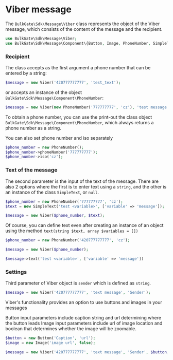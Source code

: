 Viber message
================

The `BulkGate\Sdk\Message\Viber` class represents the object of the Viber message, which consists of the content of the message and the recipient.

```php
use BulkGate\Sdk\Message\Viber;
use BulkGate\Sdk\Message\Component\{Button, Image, PhoneNumber, SimpleText}
```

### Recipient

The class accepts as the first argument a phone number that can be entered by a string:

```php
$message = new Viber('420777777777', 'test_text');
```

or accepts an instance of the object `BulkGate\Sdk\Message\Component\PhoneNumber`:

```php
$message = new Viber(new PhoneNumber('777777777', 'cz'), 'test message');
```

To obtain a phone number, you can use the print-out the class object `BulkGate\Sdk\Message\Component\PhoneNumber`, which always returns a phone number as a string.

You can also set phone number and iso separately

```php
$phone_number = new PhoneNumber();
$phone_number->phoneNumber('777777777');
$phone_number->iso('cz');       
```

### Text of the message

The second parameter is the input of the text of the message. There are also 2 options where the first is to enter text using a `string`, and the other is an instance of the class `SimpleText`, or `null`.

```php
$phone_number = new PhoneNumber('777777777', 'cz');
$text = new SimpleText('test <variable>', ['variable' => 'message']);

$message = new Viber($phone_number, $text);
```

Of course, you can define text even after creating an instance of an object using the method `text(string $text, array $variables = [])`

```php
$phone_number = new PhoneNumber('420777777777', 'cz');

$message = new Viber($phone_number);

$message->text('test <variable>', ['variable' => 'message'])
```

### Settings
Third parameter of Viber object is `sender` which is defined as `string`. 

```php
$message = new Viber('420777777777', 'text message', 'Sender');
```

Viber's functionality provides an option to use buttons and images in your messages

Button input parameters include caption string and url determining where the button leads
Image input parameters include url of image location and boolean that determines whether the image will be zoomable.

```php
$button = new Button('Caption', 'url');
$image = new Image('image url', false);

$message = new Viber('420777777777', 'text message', 'Sender', $button, $image);
```
